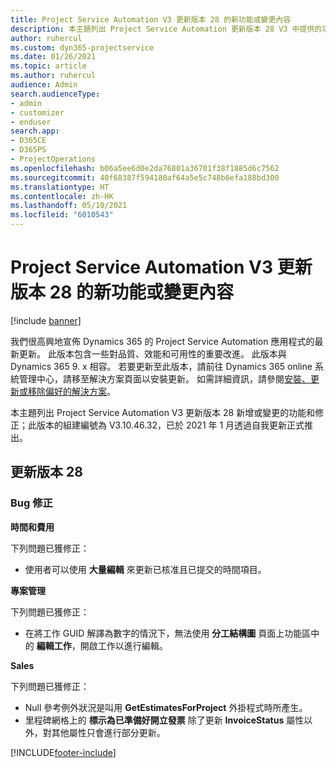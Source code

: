 ```yaml
---
title: Project Service Automation V3 更新版本 28 的新功能或變更內容
description: 本主題列出 Project Service Automation 更新版本 28 V3 中提供的功能和修正。
author: ruhercul
ms.custom: dyn365-projectservice
ms.date: 01/26/2021
ms.topic: article
ms.author: ruhercul
audience: Admin
search.audienceType:
- admin
- customizer
- enduser
search.app:
- D365CE
- D365PS
- ProjectOperations
ms.openlocfilehash: b06a5ee6d0e2da76801a36701f38f1885d6c7562
ms.sourcegitcommit: 40f68387f594180af64a5e5c748b6efa188bd300
ms.translationtype: HT
ms.contentlocale: zh-HK
ms.lasthandoff: 05/10/2021
ms.locfileid: "6010543"
---
```

# <a name="whats-new-or-changed-in-project-service-automation-update-release-28-v3"></a>Project Service Automation V3 更新版本 28 的新功能或變更內容

[!include [banner](../includes/psa-now-project-operations.md)]

我們很高興地宣佈 Dynamics 365 的 Project Service Automation 應用程式的最新更新。 此版本包含一些對品質、效能和可用性的重要改進。 此版本與 Dynamics 365 9. x 相容。 若要更新至此版本，請前往 Dynamics 365 online 系統管理中心，請移至解決方案頁面以安裝更新。 如需詳細資訊，請參閱[安裝、更新或移除偏好的解決方案](/power-platform/admin/install-remove-preferred-solution)。

本主題列出 Project Service Automation V3 更新版本 28 新增或變更的功能和修正；此版本的組建編號為 V3.10.46.32，已於 2021 年 1 月透過自我更新正式推出。

## <a name="update-release-28"></a>更新版本 28

### <a name="bug-fixes"></a>Bug 修正

**時間和費用**

下列問題已獲修正：

- 使用者可以使用 **大量編輯** 來更新已核准且已提交的時間項目。

**專案管理**

下列問題已獲修正：

- 在將工作 GUID 解譯為數字的情況下，無法使用 **分工結構圖** 頁面上功能區中的 **編輯工作**，開啟工作以進行編輯。

**Sales**

下列問題已獲修正：

- Null 參考例外狀況是叫用 **GetEstimatesForProject** 外掛程式時所產生。
- 里程碑網格上的 **標示為已準備好開立發票** 除了更新 **InvoiceStatus** 屬性以外，對其他屬性只會進行部分更新。



[!INCLUDE[footer-include](../includes/footer-banner.md)]